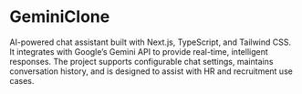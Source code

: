 # GeminiClone
AI-powered chat assistant built with Next.js, TypeScript, and Tailwind CSS. It integrates with Google’s Gemini API to provide real-time, intelligent responses. The project supports configurable chat settings, maintains conversation history, and is designed to assist with HR and recruitment use cases.
